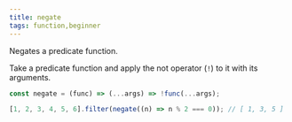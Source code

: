 ```yaml
---
title: negate
tags: function,beginner
---
```


Negates a predicate function.

Take a predicate function and apply the not operator (`!`) to it with its arguments.

```js
const negate = (func) => (...args) => !func(...args);
```

```js
[1, 2, 3, 4, 5, 6].filter(negate((n) => n % 2 === 0)); // [ 1, 3, 5 ]
```
